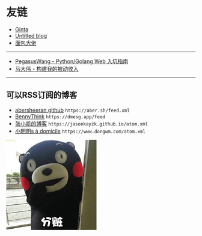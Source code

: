 # 友链

* [Ginta](https://www.ginta.top/)
* [Untitled blog](http://blog.zhipengx.com/)
* [面包大佬](https://nkiiiiid.github.io/)

---

* [PegasusWang - Python/Golang Web 入坑指南](https://github.com/PegasusWang/python-web-guide)
* [马大伟 - 构建我的被动收入 ](https://www.bmpi.dev/)

---

## 可以RSS订阅的博客

* [abersheeran github](https://github.com/abersheeran) `https://aber.sh/feed.xml`
* [BennyThink](https://dmesg.app/) `https://dmesg.app/feed`
* [张小凯的博客](https://github.com/JasonkayZK) `https://jasonkayzk.github.io/atom.xml`
* [小明明s à domicile](https://www.dongwm.com/) `https://www.dongwm.com/atom.xml`

![.](./images/2021-05-13-12-14-07.png)
